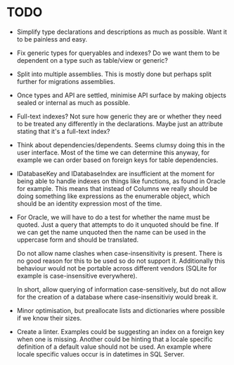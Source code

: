 # TODO

* Simplify type declarations and descriptions as much as possible. Want it to be
  painless and easy.

* Fix generic types for queryables and indexes? Do we want them to be dependent
  on a type such as table/view or generic?

* Split into multiple assemblies. This is mostly done but perhaps split further for
  migrations assemblies.

* Once types and API are settled, minimise API surface by making objects sealed or
  internal as much as possible.

* Full-text indexes? Not sure how generic they are or whether they need to be treated any
  differently in the declarations. Maybe just an attribute stating that it's a full-text index?

* Think about dependencies/dependents. Seems clumsy doing this in the user interface.
  Most of the time we can determine this anyway, for example we can order based on
  foreign keys for table dependencies.

* IDatabaseKey and IDatabaseIndex are insufficient at the moment for being able to
  handle indexes on things like functions, as found in Oracle for example.
  This means that instead of Columns we really should be doing something like
  expressions as the enumerable object, which should be an identity expression
  most of the time.

* For Oracle, we will have to do a test for whether the name must be quoted. Just a
  query that attempts to do it unquoted should be fine. If we can get the name
  unquoted then the name can be used in the uppercase form and should be translated.

  Do not allow name clashes when case-insensitivity is present. There is no good
  reason for this to be used so do not support it. Additionally this behaviour would
  not be portable across different vendors (SQLite for example is case-insensitive
  everywhere).

  In short, allow querying of information case-sensitively, but do not allow for the
  creation of a database where case-insensitiviy would break it.
  
* Minor optimisation, but preallocate lists and dictionaries where possible if we know
  their sizes.

* Create a linter. Examples could be suggesting an index on a foreign key when one is missing.
  Another could be hinting that a locale specific definition of a default value should not be used.
  An example where locale specific values occur is in datetimes in SQL Server.
